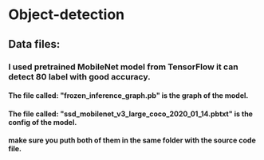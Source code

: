 # Object-detection

## Data files:
###   I used pretrained MobileNet model from TensorFlow it can detect 80 label with good accuracy.
####    The file called: "frozen_inference_graph.pb" is the graph of the model.
####     The file called: "ssd_mobilenet_v3_large_coco_2020_01_14.pbtxt" is the config of the model.
####     make sure you puth both of them in the same folder with the source code file.


    
    
